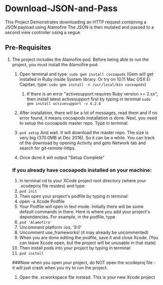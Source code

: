 # Download-JSON-and-Pass

This Project Demonstrates downloading an HTTP request containing a JSON payload using Alamofire
The JSON is then mutated and passed to a second view controller using a segue

## Pre-Requisites

1. The project includes the Alamofire pod. Before being able to run the project, you must install the Alamofire pod:

    1. Open terminal and type: `sudo gem install cocoapods` (Gem will get installed in Ruby inside System library. Or try on 10.11 Mac OSX El Capitan, type: `sudo gem install -n /usr/local/bin cocoapods`)
        1. If there is an error "activesupport requires Ruby version >= 2.xx", then install latest activesupport first by typing in terminal `sudo gem install activesupport -v 4.2.6`

    1. After installation, there will be a lot of messages, read them and if no error found, it means cocoapods installation is done. Next, you need to setup the cocoapods master repo. Type in terminal: 
    1. `pod setup` And wait. It will download the master repo. The size is very big (370.0MB at Dec 2016). So it can be a while. You can track of the download by opening Activity and goto Network tab and search for git-remote-https.
    1. Once done it will output "Setup Complete"
    
    ### If you already have cocoapods installed on your machine:
    1. In terminal cd to your XCode project root directory (where your .xcodeproj file resides) and type:
    1. `pod init`
    1. Then open your project's podfile by typing in terminal:
    1. open -a Xcode Podfile
    1. Your Podfile will open in text mode. Initially there will be some default commands in there. Here is where you add your project's dependencies. For example, in the podfile, type
    1. `pod 'Alamofire'`
    1. Uncomment  platform :ios, '9.0' 
    1. Uncomment  use_frameworks! (it may already be uncommented)
    1. When you are done editing the podfile, save it and close Xcode. (You can leave Xcode open, but the project will be unusable in that state)
    1. Then install pods into your project by typing in terminal:
    1. `pod install`
    
    ###Now when you open your project, do NOT open the xcodeproj file - it will just crash when you try to run the project.
    1. Open the .xcworkspace file instead. This is your new Xcode project
